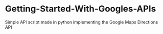 # Getting-Started-With-Googles-APIs
Simple API script made in python implementing the Google Maps Directions API
